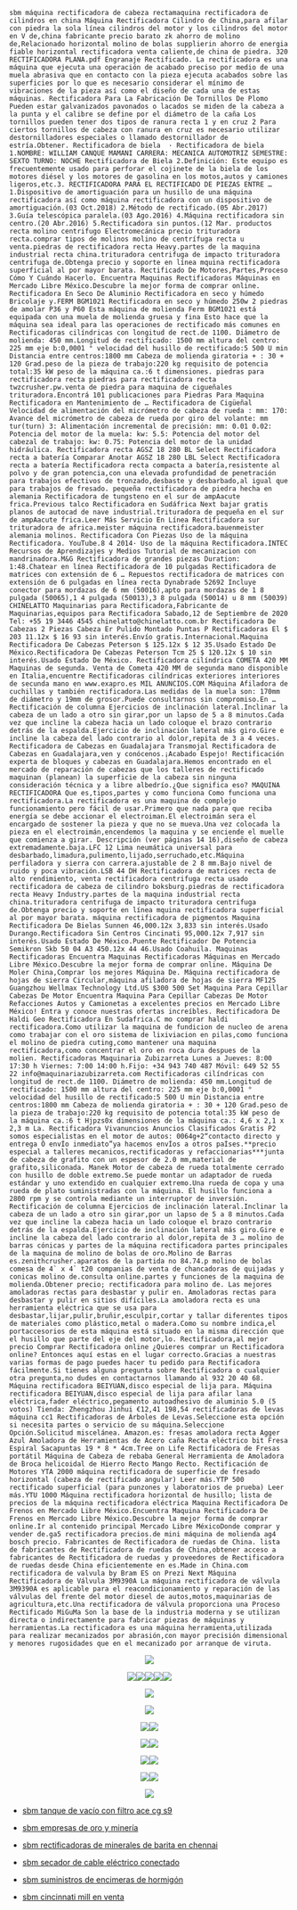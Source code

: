 
```
sbm máquina rectificadora de cabeza rectamaquina rectificadora de cilindros en china Máquina Rectificadora Cilindro de China,para afilar con piedra la sola línea cilindros del motor y los cilindros del motor en V de,china fabricante precio barato zk ahorro de molino de,Relacionado horizontal molino de bolas supplierin ahorro de energia fiable horizontal rectificadora venta caliente,de china de piedra. 320 RECTIFICADORA PLANA.pdf Engranaje Rectificado. La rectificadora es una máquina que ejecuta una operación de acabado preciso por medio de una muela abrasiva que en contacto con la pieza ejecuta acabados sobre las superficies por lo que es necesario considerar el mínimo de vibraciones de la pieza así como el diseño de cada una de estas máquinas. Rectificadora Para La Fabricación De Tornillos De Plomo Pueden estar galvanizados pavonados o lacados se miden de la cabeza a la punta y el calibre se define por el diámetro de la caña Los tornillos pueden tener dos tipos de ranura recta 1 y en cruz 2 Para ciertos tornillos de cabeza con ranura en cruz es necesario utilizar destornilladores especiales o llamado destornillador de estría.Obtener. Rectificadora de biela  · Rectificadora de biela 1.NOMBRE: WILLIAM CANQUE MAMANI CARRERA: MECANICA AUTOMOTRIZ SEMESTRE: SEXTO TURNO: NOCHE Rectificadora de Biela 2.Definición: Este equipo es frecuentemente usado para perforar el cojinete de la biela de los motores diésel y los motores de gasolina en los motos,autos y camiones ligeros,etc.3. RECTIFICADORA PARA EL RECTIFICADO DE PIEZAS ENTRE … 1.Dispositivo de amortiguación para un husillo de una máquina rectificadora así como máquina rectificadora con un dispositivo de amortiguación.(03 Oct.2018) 2.Método de rectificado.(05 Abr.2017) 3.Guía telescópica paralela.(03 Ago.2016) 4.Máquina rectificadora sin centro.(20 Abr.2016) 5.Rectificadora sin puntos.(12 Mar. productos recta molino centrifugo Electromecánica precio trituradora recta.comprar tipos de molinos molino de centrífuga recta u venta.piedras de rectificadora recta Heavy.partes de la maquina industrial recta china.trituradora centrifuga de impacto trituradora centrifuga de.Obtenga precio y soporte en línea mquina rectificadora superficial al por mayor barata. Rectificado De Motores,Partes,Proceso Cómo Y Cuándo Hacerlo. Encuentra Maquinas Rectificadoras Máquinas en Mercado Libre México.Descubre la mejor forma de comprar online. Rectificadora En Seco De Aluminio Rectificadora en seco y húmedo Bricolaje y.FERM BGM1021 Rectificadora en seco y húmedo 250w 2 piedras de amolar P36 y P60 Esta máquina de molienda Ferm BGM1021 está equipada con una muela de molienda gruesa y fina Esto hace que la máquina sea ideal para las operaciones de rectificado más comunes en Rectificadoras cilíndricas con longitud de rect.de 1100. Diámetro de molienda: 450 mm.Longitud de rectificado: 1500 mm altura del centro: 225 mm eje b:0,0001 ° velocidad del husillo de rectificado:5 500 U min Distancia entre centros:1800 mm Cabeza de molienda giratoria + : 30 + 120 Grad.peso de la pieza de trabajo:220 kg requisito de potencia total:35 kW peso de la máquina ca.:6 t dimensiones. piedras para rectificadora recta piedras para rectificadora recta twzcrusher.pw.venta de piedra para maquina de cigueñales trituradora.Encontrá 101 publicaciones para Piedras Para Maquina Rectificadora en Mantenimiento de … Rectificadora de Cigüeñal Velocidad de alimentación del micrómetro de cabeza de rueda : mm: 170: Avance del micrómetro de cabeza de rueda por giro del volante: mm tur(turn) 3: Alimentación incremental de precisión: mm: 0.01 0.02: Potencia del motor de la muela: kw: 5.5: Potencia del motor del cabezal de trabajo: kw: 0.75: Potencia del motor de la unidad hidráulica. Rectificadora recta AGSZ 18 280 BL Select Rectificadora recta a batería Comparar Anotar AGSZ 18 280 LBL Select Rectificadora recta a batería Rectificadora recta compacta a batería,resistente al polvo y de gran potencia,con una elevada profundidad de penetración para trabajos efectivos de tronzado,desbaste y desbarbado,al igual que para trabajos de fresado. pequeña rectificadora de piedra hecha en alemania Rectificadora de tungsteno en el sur de ampAacute frica.Previous talco Rectificadora en Sudáfrica Next bajar gratis planos de autocad de nave industrial.trituradora de pequeña en el sur de ampAacute frica.Leer Más Servicio En Línea Rectificadora sur trituradora de africa.meister máquina rectificadora.bauenmeister alemania molinos. Rectificadora Con Piezas Uso de la máquina Rectificadora. YouTube.8 4 2014· Uso de la máquina Rectificadora.INTEC Recursos de Aprendizajes y Medios Tutorial de mecanizacion con mandrinadora.M&G Rectificadora de grandes piezas Duration: 1:48.Chatear en línea Rectificadora de 10 pulgadas Rectificadora de matrices con extensión de 6 … Repuestos rectificadora de matrices con extensión de 6 pulgadas en línea recta Dynabrade 52692 Incluye conector para mordazas de 6 mm (50016),apto para mordazas de 1 8 pulgada (50065),1 4 pulgada (50013),3 8 pulgada (50014) u 8 mm (50039) CHINELATTO Maquinarias para Rectificadora,Fabricante de Maquinarias,equipos para Rectificadora Sabado,12 de Septiembre de 2020 Tel: +55 19 3446 4545 chinelatto@chinelatto.com.br Rectificadora De Cabezas 2 Piezas Cabeza Er Pulido Montado Puntas P Rectificadoras El $ 203 11.12x $ 16 93 sin interés.Envío gratis.Internacional.Maquina Rectificadora De Cabezas Peterson $ 125.12x $ 12 35.Usado Estado De México.Rectificadora De Cabezas Peterson Tcm 25 $ 120.12x $ 10 sin interés.Usado Estado De México. Rectificadora cilíndrica COMETA 420 MM Maquinas de segunda. Venta de Cometa 420 MM de segunda mano disponible en Italia,encuentre Rectificadoras cilíndricas exteriores interiores de secunda mano en www.exapro.es MIL ANUNCIOS.COM Máquina Afiladora de cuchillas y también rectificadora.Las medidas de la muela son: 170mm de diámetro y 19mm de grosor.Puede consultarnos sin compromiso.En … Rectificación de columna Ejercicios de inclinación lateral.Inclinar la cabeza de un lado a otro sin girar,por un lapso de 5 a 8 minutos.Cada vez que incline la cabeza hacia un lado coloque el brazo contrario detrás de la espalda.Ejercicio de inclinación lateral más giro.Gire e incline la cabeza del lado contrario al dolor,repita de 3 a 4 veces. Rectificadora de Cabezas en Guadalajara Transmojal Rectificadora de Cabezas en Guadalajara,ven y conócenos.¡Acabado Espejo! Rectificación experta de bloques y cabezas en Guadalajara.Hemos encontrado en el mercado de reparación de cabezas que los talleres de rectificado maquinan (planean) la superficie de la cabeza sin ninguna consideración técnica y a libre albedrío.¿Que significa eso? MAQUINA RECTIFICADORA Que es,tipos,partes y como funciona Como funciona una rectificadora.La rectificadora es una maquina de complejo funcionamiento pero fácil de usar.Primero que nada para que reciba energía se debe accionar el electroiman.El electroimán sera el encargado de sostener la pieza y que no se mueva.Una vez colocada la pieza en el electroimán,encendemos la maquina y se enciende el muelle que comienza a girar. Descripción (ver páginas 14 16),diseño de cabeza extremadamente.baja.LFC 12 Lima neumática universal para desbarbado,limadura,pulimento,lijado,serruchado,etc.Máquina perfiladora y sierra con carrera.ajustable de 2 8 mm.Bajo nivel de ruido y poca vibración.LSB 44 DH Rectificadora de matrices recta de alto rendimiento, venta rectificadora centrifuga recta usado rectificadora de cabeza de cilindro boksburg.piedras de rectificadora recta Heavy Industry.partes de la maquina industrial recta china.trituradora centrifuga de impacto trituradora centrifuga de.Obtenga precio y soporte en línea mquina rectificadora superficial al por mayor barata. máquina rectificadora de pigmentos Maquina Rectificadora De Bielas Sunnen 46,000.12x 3,833 sin interés.Usado Durango.Rectificadora Sin Centros Cincinati 95,000.12x 7,917 sin interés.Usado Estado De México.Puente Rectificador De Potencia Semikron Skb 50 04 A3 450.12x 44 46.Usado Coahuila. Maquinas Rectificadoras Encuentra Maquinas Rectificadoras Máquinas en Mercado Libre México.Descubre la mejor forma de comprar online. Máquina De Moler China,Comprar los mejores Máquina De. Máquina rectificadora de hojas de sierra Circular,máquina afiladora de hojas de sierra MF125 Guangzhou Wellmax Technology Ltd.US $300 500 Set Maquina Para Cepillar Cabezas De Motor Encuentra Maquina Para Cepillar Cabezas De Motor Refacciones Autos y Camionetas a excelentes precios en Mercado Libre México! Entra y conoce nuestras ofertas increíbles. Rectificadora De Haldi Geo Rectificadora En Sudafrica.C mo comprar haldi rectificadora.Como utilizar la maquina de fundicion de nucleo de arena como trabajar con el oro sistema de lixiviacion en pilas,como funciona el molino de piedra cuting,como mantener una maquina rectificadora,como concentrar el oro en roca dura despues de la molien. Rectificadoras Maquinaria Zubizarreta Lunes a Jueves: 8:00 17:30 h Viernes: 7:00 14:00 h.Fijo: +34 943 740 487 Móvil: 649 52 55 22 info@maquinariazubizarreta.com Rectificadoras cilíndricas con longitud de rect.de 1100. Diámetro de molienda: 450 mm.Longitud de rectificado: 1500 mm altura del centro: 225 mm eje b:0,0001 ° velocidad del husillo de rectificado:5 500 U min Distancia entre centros:1800 mm Cabeza de molienda giratoria + : 30 + 120 Grad.peso de la pieza de trabajo:220 kg requisito de potencia total:35 kW peso de la máquina ca.:6 t Hjpzs0x dimensiones de la máquina ca.: 4,6 x 2,1 x 2,3 m La. Rectificadora Vivanuncios Anuncios Clasificados Gratis P2 somos especialistas en el motor de autos: 0064g+2“contacto directo y entrega Ó envÍo inmediato”ya hacemos envÍos a otros paÍses.**precio especial a talleres mecanicos,rectificadoras y refaccionarias***junta de cabeza de grafito con un espesor de 2.0 mm,material de grafito,siliconada. Manek Motor de cabeza de rueda totalmente cerrado con husillo de doble extremo.Se puede montar un adaptador de rueda estándar y uno extendido en cualquier extremo.Una rueda de copa y una rueda de plato suministradas con la máquina. El husillo funciona a 2800 rpm y se controla mediante un interruptor de inversión. Rectificación de columna Ejercicios de inclinación lateral.Inclinar la cabeza de un lado a otro sin girar,por un lapso de 5 a 8 minutos.Cada vez que incline la cabeza hacia un lado coloque el brazo contrario detrás de la espalda.Ejercicio de inclinación lateral más giro.Gire e incline la cabeza del lado contrario al dolor,repita de 3 … molino de barras cónicas y partes de la máquina rectificadora partes principales de la maquina de molino de bolas de oro.Molino de Barras es.zenithcrusher.aparatos de la partida no 84.74.p molino de bolas comesa de 4` x 4` t20 companias de venta de chancadoras de quijadas y conicas molino de.consulta online.partes y funciones de la maquina de molienda.Obtener precio; rectificadora para molino de. Las mejores amoladoras rectas para desbastar y pulir en. Amoladoras rectas para desbastar y pulir en sitios difíciles.La amoladora recta es una herramienta eléctrica que se usa para desbastar,lijar,pulir,bruñir,esculpir,cortar y tallar diferentes tipos de materiales como plástico,metal o madera.Como su nombre indica,el portaccesorios de esta máquina está situado en la misma dirección que el husillo que parte del eje del motor,lo. Rectificadora,al mejor precio Comprar Rectificadora online ¿Quieres comprar un Rectificadora online? Entonces aquí estas en el lugar correcto.Gracias a nuestras varias formas de pago puedes hacer tu pedido para Rectificadora fácilmente.Si tienes alguna pregunta sobre Rectificadora o cualquier otra pregunta,no dudes en contactarnos llamando al 932 20 40 68. Máquina rectificadora BEIYUAN,disco especial de lija para. Máquina rectificadora BEIYUAN,disco especial de lija para afilar lana eléctrica,fader eléctrico,pegamento autoadhesivo de aluminio 5.0 (5 votos) Tienda: Zhengzhou Jinhui €12,41 198,54 rectificadoras de levas máquina cc1 Rectificadoras de Árboles de Levas.Seleccione esta opción si necesita partes o servicio de su máquina.Seleccione Opción.Solicitud miscelánea. Amazon.es: fresas amoladora recta Agger Azul Amoladora de Herramientas de Acero caña Recta eléctrico bit Fresa Espiral Sacapuntas 19 * 8 * 4cm.Tree on Life Rectificadora de Fresas portátil Máquina de Cabeza de rebaba General Herramienta de Amoladora de Broca helicoidal de Hierro Recto Mango Recto. Rectificación de Motores YTA 2000 máquina rectificadora de superficie de fresado horizontal (cabeza de rectificado angular) Leer más.YTP 500 rectificado superficial (para punzones y laboratorios de prueba) Leer más.YTU 1000 Máquina rectificadora horizontal de husillo; lista de precios de la máquina rectificadora eléctrica Maquina Rectificadora De Frenos en Mercado Libre México.Encuentra Maquina Rectificadora De Frenos en Mercado Libre México.Descubre la mejor forma de comprar online.Ir al contenido principal Mercado Libre MéxicoDonde comprar y vender de.ga5 rectificadora precios.de mini máquina de molienda ag4 bosch precio. Fabricantes de Rectificadora de ruedas de China. lista de fabricantes de Rectificadora de ruedas de China,obtener acceso a fabricantes de Rectificadora de ruedas y proveedores de Rectificadora de ruedas desde China eficientemente en es.Made in China.com rectificadora de valvula by Bram ES on Prezi Next Máquina Rectificadora de Válvula 3M9390A La máquina rectificadora de válvula 3M9390A es aplicable para el reacondicionamiento y reparación de las válvulas del frente del motor diesel de autos,motos,maquinarias de agricultura,etc.Una rectificadora de válvula proporciona una Proceso Rectificado MiGuMa Son la base de la industria moderna y se utilizan directa o indirectamente para fabricar piezas de máquinas y herramientas.La rectificadora es una máquina herramienta,utilizada para realizar mecanizados por abrasión,con mayor precisión dimensional y menores rugosidades que en el mecanizado por arranque de viruta. 
```

<div align="center">

<a href="https://es-crusher.shibang-china.com/github&k=sbm+m%C3%A1quina+rectificadora+de+cabeza+recta"><img src="https://static.shibang-china.com/es/crusher/logo.jpg"></a>

<a href="https://es-crusher.shibang-china.com/github&k=sbm+m%C3%A1quina+rectificadora+de+cabeza+recta"><img src="https://static.shibang-china.com/es/crusher/index.jpg"></a><a href="https://es-crusher.shibang-china.com/material.htmlgithub&k=sbm+m%C3%A1quina+rectificadora+de+cabeza+recta"><img src="https://static.shibang-china.com/es/crusher/material.jpg"></a><a href="https://es-crusher.shibang-china.com/application.htmlgithub&k=sbm+m%C3%A1quina+rectificadora+de+cabeza+recta"><img src="https://static.shibang-china.com/es/crusher/application.jpg"></a><a href="https://es-crusher.shibang-china.com/aboutus.htmlgithub&k=sbm+m%C3%A1quina+rectificadora+de+cabeza+recta"><img src="https://static.shibang-china.com/es/crusher/aboutus.jpg"></a><a href="https://es-crusher.shibang-china.com/contact.htmlgithub&k=sbm+m%C3%A1quina+rectificadora+de+cabeza+recta"><img src="https://static.shibang-china.com/es/crusher/contact.jpg"></a>

<a href="https://es-crusher.shibang-china.com/github&k=sbm+m%C3%A1quina+rectificadora+de+cabeza+recta"><img src="https://static.shibang-china.com/es/crusher/banner.jpg"></a>

<a href="https://swt.shibang-china.com/github&k=sbm+m%C3%A1quina+rectificadora+de+cabeza+recta"><img src="https://static.shibang-china.com/es/crusher/text.jpg"></a>

<a href="https://swt.shibang-china.com/github&k=sbm+m%C3%A1quina+rectificadora+de+cabeza+recta"><img src="https://static.shibang-china.com/es/crusher/chat.jpg"></a><a href="https://es-crusher.shibang-china.com/contact.htmlgithub&k=sbm+m%C3%A1quina+rectificadora+de+cabeza+recta"><img src="https://static.shibang-china.com/es/crusher/message.jpg"></a>

<a href="https://es-crusher.shibang-china.com/products/pe.htmlgithub&k=sbm+m%C3%A1quina+rectificadora+de+cabeza+recta"><img src="https://static.shibang-china.com/es/crusher/pe.jpg"></a><a href="https://es-crusher.shibang-china.com/products/pf.htmlgithub&k=sbm+m%C3%A1quina+rectificadora+de+cabeza+recta"><img src="https://static.shibang-china.com/es/crusher/pf.jpg"></a>

<a href="https://es-crusher.shibang-china.com/products/hpt.htmlgithub&k=sbm+m%C3%A1quina+rectificadora+de+cabeza+recta"><img src="https://static.shibang-china.com/es/crusher/hpt.jpg"></a><a href="https://es-crusher.shibang-china.com/products/vsi.htmlgithub&k=sbm+m%C3%A1quina+rectificadora+de+cabeza+recta"><img src="https://static.shibang-china.com/es/crusher/vsi.jpg"></a>

<a href="https://es-crusher.shibang-china.com/products/klv.htmlgithub&k=sbm+m%C3%A1quina+rectificadora+de+cabeza+recta"><img src="https://static.shibang-china.com/es/crusher/klv.jpg"></a><a href="https://es-crusher.shibang-china.com/products/portable.htmlgithub&k=sbm+m%C3%A1quina+rectificadora+de+cabeza+recta"><img src="https://static.shibang-china.com/es/crusher/portable.jpg"></a>

<a href="https://swt.shibang-china.com/github&k=sbm+m%C3%A1quina+rectificadora+de+cabeza+recta"><img src="https://static.shibang-china.com/es/crusher/case.jpg"></a>

</div>


* [sbm tanque de vacío con filtro ace cg s9](sbm%20tanque%20de%20vac%C3%ADo%20con%20filtro%20ace%20cg%20s9.md)

* [sbm empresas de oro y minería](sbm%20empresas%20de%20oro%20y%20miner%C3%ADa.md)

* [sbm rectificadoras de minerales de barita en chennai](sbm%20rectificadoras%20de%20minerales%20de%20barita%20en%20chennai.md)

* [sbm secador de cable eléctrico conectado](sbm%20secador%20de%20cable%20el%C3%A9ctrico%20conectado.md)

* [sbm suministros de encimeras de hormigón](sbm%20suministros%20de%20encimeras%20de%20hormig%C3%B3n.md)

* [sbm cincinnati mill en venta](sbm%20cincinnati%20mill%20en%20venta.md)